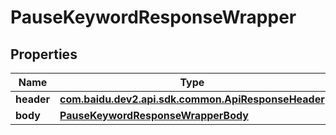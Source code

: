 

# PauseKeywordResponseWrapper


## Properties

Name | Type | Description | Notes
------------ | ------------- | ------------- | -------------
**header** | [**com.baidu.dev2.api.sdk.common.ApiResponseHeader**](com.baidu.dev2.api.sdk.common.ApiResponseHeader.md) |  |  [optional]
**body** | [**PauseKeywordResponseWrapperBody**](PauseKeywordResponseWrapperBody.md) |  |  [optional]



